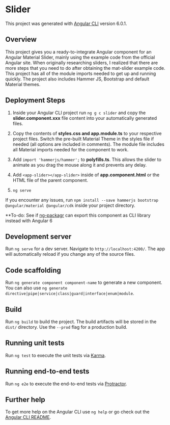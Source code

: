 # Slider

This project was generated with [Angular CLI](https://github.com/angular/angular-cli) version 6.0.1.

## Overview

This project gives you a ready-to-integrate Angular component for an Angular Material Slider, mainly using the example code from the official Angular site. When originally researching sliders, I realized that there are more steps that you need to do after obtaining the mat-slider example code. This project has all of the module imports needed to get up and running quickly. The project also includes Hammer JS, Bootstrap and default Material themes.

## Deployment Steps

1. Inside your Angular CLI project run `ng g c slider` and copy the <b>slider.component.xxx</b> file content into your automatically generated files.

2. Copy the contents of <b>styles.css and app.module.ts</b> to your respective project files. Switch the pre-built Material Theme in the styles file if needed (all options are included in comments). The module file includes all Material imports needed for the component to work.

3. Add `import 'hammerjs/hammer';` to <b>polyfills.ts</b>. This allows the slider to animate as you drag the mouse along it and prevents any delay.

4. Add `<app-slider></app-slider>` inside of <b>app.component.html</b> or the HTML file of the parent component.

5. `ng serve`

If you encounter any issues, run `npm install --save hammerjs bootstrap @angular/material @angular/cdk` inside your project directory.

**To-do: See if [ng-packagr](https://medium.com/@nikolasleblanc/building-an-angular-4-component-library-with-the-angular-cli-and-ng-packagr-53b2ade0701e) can export this component as CLI library instead with Angular 6

## Development server

Run `ng serve` for a dev server. Navigate to `http://localhost:4200/`. The app will automatically reload if you change any of the source files.

## Code scaffolding

Run `ng generate component component-name` to generate a new component. You can also use `ng generate directive|pipe|service|class|guard|interface|enum|module`.

## Build

Run `ng build` to build the project. The build artifacts will be stored in the `dist/` directory. Use the `--prod` flag for a production build.

## Running unit tests

Run `ng test` to execute the unit tests via [Karma](https://karma-runner.github.io).

## Running end-to-end tests

Run `ng e2e` to execute the end-to-end tests via [Protractor](http://www.protractortest.org/).

## Further help

To get more help on the Angular CLI use `ng help` or go check out the [Angular CLI README](https://github.com/angular/angular-cli/blob/master/README.md).
